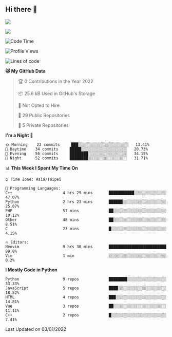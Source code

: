 ## Hi there 👋

![](https://github-readme-stats.vercel.app/api?username=CSY54&theme=nord&show_icons=true)

![](https://github-readme-stats.vercel.app/api/top-langs/?username=CSY54&theme=nord&layout=compact&card_width=445)

<!--START_SECTION:waka-->
![Code Time](http://img.shields.io/badge/Code%20Time-862%20hrs%2022%20mins-blue)

![Profile Views](http://img.shields.io/badge/Profile%20Views-1-blue)

![Lines of code](https://img.shields.io/badge/From%20Hello%20World%20I%27ve%20Written-107%20Thousand%20lines%20of%20code-blue)

**🐱 My GitHub Data** 

> 🏆 0 Contributions in the Year 2022
 > 
> 📦 25.6 kB Used in GitHub's Storage 
 > 
> 🚫 Not Opted to Hire
 > 
> 📜 29 Public Repositories 
 > 
> 🔑 5 Private Repositories  
 > 
**I'm a Night 🦉** 

```text
🌞 Morning    22 commits     ███░░░░░░░░░░░░░░░░░░░░░░   13.41% 
🌆 Daytime    34 commits     █████░░░░░░░░░░░░░░░░░░░░   20.73% 
🌃 Evening    56 commits     ████████░░░░░░░░░░░░░░░░░   34.15% 
🌙 Night      52 commits     ████████░░░░░░░░░░░░░░░░░   31.71%

```


📊 **This Week I Spent My Time On** 

```text
⌚︎ Time Zone: Asia/Taipei

💬 Programming Languages: 
C++                      4 hrs 29 mins       ███████████░░░░░░░░░░░░░░   47.07% 
Python                   2 hrs 23 mins       ██████░░░░░░░░░░░░░░░░░░░   25.07% 
PHP                      57 mins             ██░░░░░░░░░░░░░░░░░░░░░░░   10.12% 
Other                    48 mins             ██░░░░░░░░░░░░░░░░░░░░░░░   8.51% 
C                        23 mins             █░░░░░░░░░░░░░░░░░░░░░░░░   4.15%

🔥 Editors: 
Neovim                   9 hrs 30 mins       █████████████████████████   99.8% 
Vim                      1 min               ░░░░░░░░░░░░░░░░░░░░░░░░░   0.2%

```

**I Mostly Code in Python** 

```text
Python                   9 repos             ████████░░░░░░░░░░░░░░░░░   33.33% 
JavaScript               5 repos             ████░░░░░░░░░░░░░░░░░░░░░   18.52% 
HTML                     4 repos             ███░░░░░░░░░░░░░░░░░░░░░░   14.81% 
Vue                      3 repos             ██░░░░░░░░░░░░░░░░░░░░░░░   11.11% 
C++                      2 repos             █░░░░░░░░░░░░░░░░░░░░░░░░   7.41%

```



 Last Updated on 03/01/2022
<!--END_SECTION:waka-->

<!--
**CSY54/CSY54** is a ✨ _special_ ✨ repository because its `README.md` (this file) appears on your GitHub profile.

Here are some ideas to get you started:

- 🔭 I’m currently working on ...
- 🌱 I’m currently learning ...
- 👯 I’m looking to collaborate on ...
- 🤔 I’m looking for help with ...
- 💬 Ask me about ...
- 📫 How to reach me: ...
- 😄 Pronouns: ...
- ⚡ Fun fact: ...
-->
